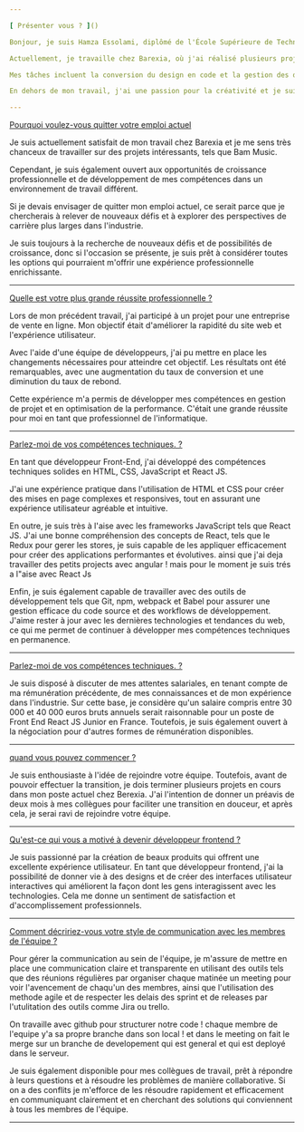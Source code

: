 ```yaml
---

[ Présenter vous ? ]()

Bonjour, je suis Hamza Essolami, diplômé de l'École Supérieure de Technologie en Informatique. Depuis trois ans, j'ai travaillé en tant que développeur frontend, et je suis passionné par la création de produits beaux et performants qui offrent une excellente expérience utilisateur. 

Actuellement, je travaille chez Barexia, où j'ai réalisé plusieurs projets intéressants. Je suis également responsable de la gestion des ressources en back office ainsi de la front-office pour un projet majeur appelé Bam Music, un site de streaming musical similaire à Spotify, où les utilisateurs peuvent écouter, télécharger et acheter des licences musicales. 

Mes tâches incluent la conversion du design en code et la gestion des différentes API. En tant que chef d'équipe, je suis responsable de l'attribution des tâches et de la révision du code, ainsi que de la communication directe avec le propriétaire du produit pour comprendre les tâches à accomplir. 

En dehors de mon travail, j'ai une passion pour la créativité et je suis également un peintre et un acteur de théâtre. Merci pour cette opportunité de partager mes expériences et mes passions avec vous. 

---
```


[ Pourquoi voulez-vous quitter votre emploi actuel ]()

Je suis actuellement satisfait de mon travail chez Barexia et je me sens très chanceux de travailler sur des projets intéressants, tels que Bam Music.

Cependant, je suis également ouvert aux opportunités de croissance professionnelle et de développement de mes compétences dans un environnement de travail différent.

Si je devais envisager de quitter mon emploi actuel, ce serait parce que je chercherais à relever de nouveaux défis et à explorer des perspectives de carrière plus larges dans l'industrie.

Je suis toujours à la recherche de nouveaux défis et de possibilités de croissance, donc si l'occasion se présente, je suis prêt à considérer toutes les options qui pourraient m'offrir une expérience professionnelle enrichissante.

---

[ Quelle est votre plus grande réussite professionnelle ? ]()

Lors de mon précédent travail, j'ai participé à un projet pour une entreprise de vente en ligne. Mon objectif était d'améliorer la rapidité du site web et l'expérience utilisateur.

Avec l'aide d'une équipe de développeurs, j'ai pu mettre en place les changements nécessaires pour atteindre cet objectif. Les résultats ont été remarquables, avec une augmentation du taux de conversion et une diminution du taux de rebond.

Cette expérience m'a permis de développer mes compétences en gestion de projet et en optimisation de la performance. C'était une grande réussite pour moi en tant que professionnel de l'informatique.

---

[ Parlez-moi de vos compétences techniques. ? ]()

En tant que développeur Front-End, j'ai développé des compétences techniques solides en HTML, CSS, JavaScript et React JS.

J'ai une expérience pratique dans l'utilisation de HTML et CSS pour créer des mises en page complexes et responsives, tout en assurant une expérience utilisateur agréable et intuitive.

En outre, je suis très à l'aise avec les frameworks JavaScript tels que React JS. J'ai une bonne compréhension des concepts de React, tels que le Redux pour gerer les stores, je suis capable de les appliquer efficacement pour créer des applications performantes et évolutives. ainsi que j'ai deja travailler des petits projects avec angular ! mais pour le moment je suis trés a l"aise avec React Js

Enfin, je suis également capable de travailler avec des outils de développement tels que Git, npm, webpack et Babel pour assurer une gestion efficace du code source et des workflows de développement. J'aime rester à jour avec les dernières technologies et tendances du web, ce qui me permet de continuer à développer mes compétences techniques en permanence.

---

[ Parlez-moi de vos compétences techniques. ? ]()

Je suis disposé à discuter de mes attentes salariales, en tenant compte de ma rémunération précédente, de mes connaissances et de mon expérience dans l'industrie. Sur cette base, je considère qu'un salaire compris entre 30 000 et 40 000 euros bruts annuels serait raisonnable pour un poste de Front End React JS Junior en France. Toutefois, je suis également ouvert à la négociation pour d'autres formes de rémunération disponibles.

---

[ quand vous pouvez commencer ? ]()

Je suis enthousiaste à l'idée de rejoindre votre équipe. Toutefois, avant de pouvoir effectuer la transition, je dois terminer plusieurs projets en cours dans mon poste actuel chez Berexia. J'ai l'intention de donner un préavis de deux mois à mes collègues pour faciliter une transition en douceur, et après cela, je serai ravi de rejoindre votre équipe.

---

[ Qu'est-ce qui vous a motivé à devenir développeur frontend ? ]()

Je suis passionné par la création de beaux produits qui offrent une excellente expérience utilisateur. En tant que développeur frontend, j'ai la possibilité de donner vie à des designs et de créer des interfaces utilisateur interactives qui améliorent la façon dont les gens interagissent avec les technologies. Cela me donne un sentiment de satisfaction et d'accomplissement professionnels.

---

[ Comment décririez-vous votre style de communication avec les membres de l'équipe ? ]()

Pour gérer la communication au sein de l'équipe, je m'assure de mettre en place une communication claire et transparente en utilisant des outils tels que des réunions régulières par organiser chaque matinée un meeting pour voir l'avencement de chaqu'un des membres, ainsi que l'utilisation des methode agile et de respecter les delais des sprint et de releases par l'utulitation des outils comme Jira ou trello.

On travaille avec github pour structurer notre code ! chaque membre de l'equipe y'a sa propre branche dans son local ! et dans le meeting on fait le merge sur un branche de developement qui est general et qui est deployé dans le serveur.

Je suis également disponible pour mes collègues de travail, prêt à répondre à leurs questions et à résoudre les problèmes de manière collaborative. Si on a des conflits je m'efforce de les résoudre rapidement et efficacement en communiquant clairement et en cherchant des solutions qui conviennent à tous les membres de l'équipe.

---
